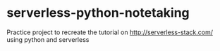 # serverless-python-notetaking
Practice project to recreate the tutorial on http://serverless-stack.com/ using python and serverless
